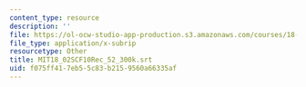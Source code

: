 ```yaml
---
content_type: resource
description: ''
file: https://ol-ocw-studio-app-production.s3.amazonaws.com/courses/18-02sc-multivariable-calculus-fall-2010/f075ff417eb55c83b2159560a66335af_MIT18_02SCF10Rec_52_300k.vtt
file_type: application/x-subrip
resourcetype: Other
title: MIT18_02SCF10Rec_52_300k.srt
uid: f075ff41-7eb5-5c83-b215-9560a66335af
---
```

